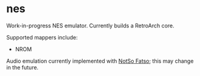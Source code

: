# nes

Work-in-progress NES emulator. Currently builds a RetroArch core.

Supported mappers include:

- NROM

Audio emulation currently implemented with [NotSo Fatso](https://disch.zophar.net/notsofatso.php); this may change in the future.
